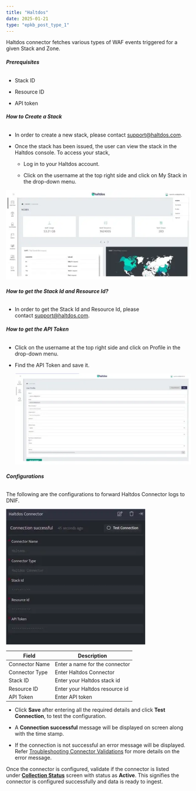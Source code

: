 ```yaml
---
title: "Haltdos"
date: 2025-01-21
type: "epkb_post_type_1"
---
```


Haltdos connector fetches various types of WAF events triggered for a given Stack and Zone.

###### **Prerequisites**

- Stack ID

- Resource ID

- API token

###### **How to Create a Stack**

- In order to create a new stack, please contact [support@haltdos.com](mailto:).

- Once the stack has been issued, the user can view the stack in the Haltdos console. To access your stack,
    - Log in to your Haltdos account.
    
    - Click on the username at the top right side and click on My Stack in the drop-down menu.

![image 1-Nov-16-2023-09-46-38-6061-AM](./Haltdos-img/Haltdos-1.webp)

###### **How to get the Stack Id and Resource Id?**

- In order to get the Stack Id and Resource Id, please contact [support@haltdos.com](mailto:).

###### **How to get the API Token**

- Click on the username at the top right side and click on Profile in the drop-down menu.

- Find the API Token and save it.  
      
      
    ![image 2-Nov-16-2023-09-47-07-0020-AM](./Haltdos-img/Haltdos-2.webp)

###### **Configurations**

The following are the configurations to forward Haltdos Connector logs to DNIF.‌

![image 3-Nov-16-2023-09-48-53-8442-AM](./Haltdos-img/Haltdos-3.webp)

| **Field** | **Description** |
| --- | --- |
| Connector Name | Enter a name for the connector |
| Connector Type | Enter Haltdos Connector |
| Stack ID | Enter your Haltdos stack id |
| Resource ID | Enter your Haltdos resource id |
| API Token | Enter API token |

- Click **Save** after entering all the required details and click **Test Connection**, to test the configuration.

- A **Connection successful** message will be displayed on screen along with the time stamp.

- If the connection is not successful an error message will be displayed. Refer [Troubleshooting Connector Validations](https://dnif.it/kb/troubleshooting-and-debugging/troubleshooting-connector-validations/) for more details on the error message.

Once the connector is configured, validate if the connector is listed under **[Collection Status](https://dnif.it/kb/operations/collection-status/)** screen with status as **Active**. This signifies the connector is configured successfully and data is ready to ingest.
